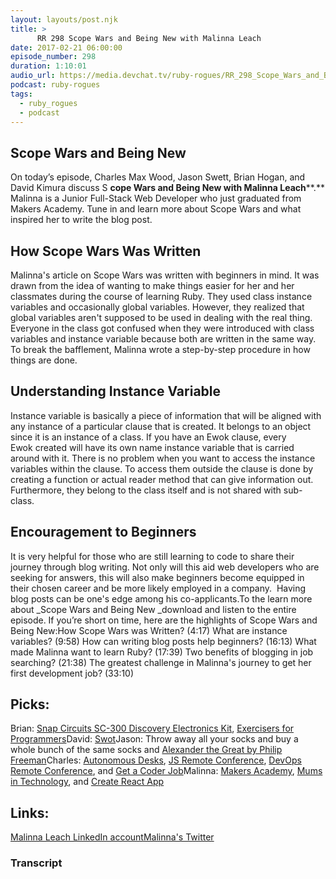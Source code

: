 ```yaml
---
layout: layouts/post.njk
title: >
      RR 298 Scope Wars and Being New with Malinna Leach
date: 2017-02-21 06:00:00
episode_number: 298
duration: 1:10:01
audio_url: https://media.devchat.tv/ruby-rogues/RR_298_Scope_Wars_and_Being_New_with_Malinna_Leach.mp3
podcast: ruby-rogues
tags: 
  - ruby_rogues
  - podcast
---
```


## **Scope Wars and Being New**
On today’s episode, Charles Max Wood, Jason Swett, Brian Hogan, and David Kimura discuss S **cope Wars and Being New with Malinna Leach****.** Malinna is a Junior Full-Stack Web Developer who just graduated from Makers Academy.&nbsp;Tune in and learn more about Scope Wars and what inspired her to write the blog post.
## **How Scope Wars Was Written&nbsp;**
Malinna's&nbsp;article on Scope Wars was&nbsp;written with beginners in mind. It was drawn from the idea of wanting to make things easier for her and her classmates during the course of learning Ruby. They used class instance variables and occasionally global variables. However, they realized that global variables aren't supposed to be used in dealing with the real thing. Everyone in the class got confused when they were introduced with class variables and instance variable because&nbsp;both are written in the same way. To break the bafflement, Malinna wrote a step-by-step procedure in how things are done.
## **Understanding Instance Variable**
Instance variable is basically a piece of information that will be&nbsp;aligned with any instance of a particular clause that is&nbsp;created. It&nbsp;belongs to an object since it is an instance of a class. If you have an Ewok clause, every Ewok&nbsp;created will have its own name instance variable that is carried around with it. There is no problem when you want to access the instance variables within the clause. To access them&nbsp;outside the clause is done by creating a function or actual reader method that can give information out. Furthermore, they&nbsp;belong to the class itself and is not shared with sub-class.
## **Encouragement to Beginners**
It is very helpful for those who are still learning to code to share their journey through blog writing. Not only will this aid web developers who are seeking for answers, this will also make beginners become equipped in their chosen career and be more likely employed in a company. &nbsp;Having blog posts can be one's edge among his co-applicants.To the learn more about _Scope Wars and Being New&nbsp;_download and listen to the entire episode.&nbsp;If you’re short on time, here are the highlights of Scope Wars and Being New:How Scope Wars was Written? (4:17) What are instance variables? (9:58) How can writing blog posts help beginners? (16:13) What made Malinna want to learn Ruby? (17:39) Two benefits of blogging in job searching? (21:38) The greatest challenge in Malinna's journey to get her first development job? (33:10)
## **Picks:**
Brian: [Snap Circuits SC-300 Discovery Electronics Kit](https://www.amazon.com/Snap-Circuits-SC-300-Electronics-Discovery/dp/B0000683A4/ref=cm_cr_arp_d_product_top?ie=UTF8), [Exercisers for Programmers](https://www.goodreads.com/book/show/27263568-exercises-for-programmers)David: [Swot](https://rubygems.org/gems/swot/versions/1.0.0)Jason: Throw away all your socks and buy a whole bunch of the same socks and [Alexander the Great by Philip Freeman](http://www.goodreads.com/book/show/7841459-alexander-the-great)Charles: [Autonomous Desks](https://www.autonomous.ai/), [JS Remote Conference](https://devchat.tv/conferences/js-remote-conf-2017), [DevOps Remote Conference](https://devchat.tv/conferences/devops-remote-conf-2017), and [Get a Coder Job](https://devchat.tv/get-a-coder-job)Malinna: [Makers Academy](http://www.makersacademy.com/), [Mums in Technology](https://www.mumsintechnology.co.uk/), and [Create React App](https://github.com/facebookincubator/create-react-app)
## Links:
[Malinna Leach LinkedIn account](https://uk.linkedin.com/in/malinna-leach-bab84b10b)[Malinna's Twitter](https://twitter.com/malinna_leach)

### Transcript


